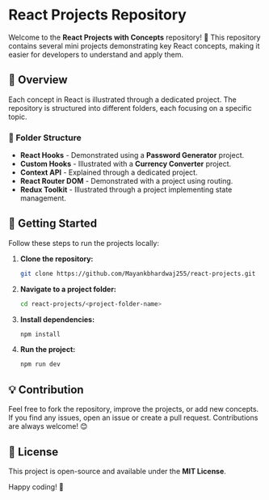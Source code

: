 # React Projects Repository

Welcome to the **React Projects with Concepts** repository! 🚀 This repository contains several mini projects demonstrating key React concepts, making it easier for developers to understand and apply them.

## 📌 Overview
Each concept in React is illustrated through a dedicated project. The repository is structured into different folders, each focusing on a specific topic.

### 📁 Folder Structure
- **React Hooks** - Demonstrated using a **Password Generator** project.
- **Custom Hooks** - Illustrated with a **Currency Converter** project.
- **Context API** - Explained through a dedicated project.
- **React Router DOM** - Demonstrated with a project using routing.
- **Redux Toolkit** - Illustrated through a project implementing state management.

## 🚀 Getting Started
Follow these steps to run the projects locally:

1. **Clone the repository:**
   ```bash
   git clone https://github.com/Mayankbhardwaj255/react-projects.git
   ```
2. **Navigate to a project folder:**
   ```bash
   cd react-projects/<project-folder-name>
   ```
3. **Install dependencies:**
   ```bash
   npm install
   ```
4. **Run the project:**
   ```bash
   npm run dev
   ```

## 💡 Contribution
Feel free to fork the repository, improve the projects, or add new concepts. If you find any issues, open an issue or create a pull request. Contributions are always welcome! 😊

## 📜 License
This project is open-source and available under the **MIT License**.

Happy coding! 🚀
